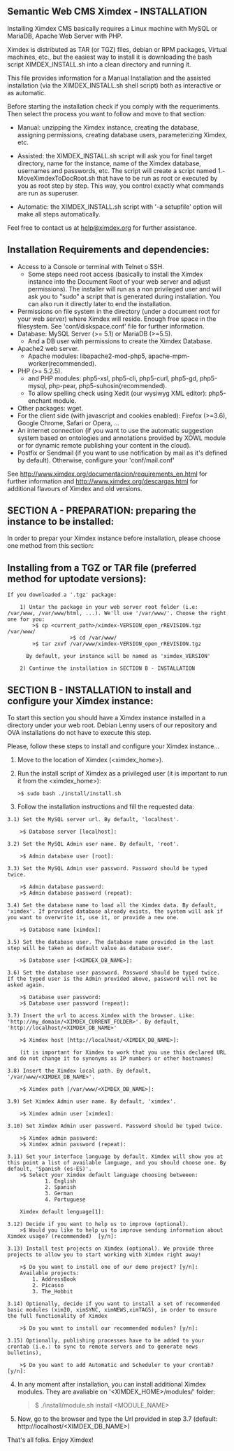 Semantic Web CMS Ximdex - INSTALLATION
--------------------------------------

Installing Ximdex CMS basically requires a Linux machine with MySQL or MariaDB, Apache Web Server with PHP.

Ximdex is distributed as TAR (or TGZ) files, debian or RPM packages, Virtual machines, etc., but the easiest way to install it is downloading the bash script XIMDEX_INSTALL.sh into a clean directory and running it.

This file provides information for a Manual Installation and the assisted installation (via the XIMDEX_INSTALL.sh shell script) both as interactive or as automatic.

Before starting the installation check if you comply with the requeriments. Then select the process you want to follow and move to that section:

* Manual: unzipping the Ximdex instance, creating the database, assigning permissions, creating database users, parameterizing Ximdex, etc.

* Assisted: the XIMDEX_INSTALL.sh script will ask you for final target directory, name for the instance, name of the Ximdex database, usernames and passwords, etc. The script will create a script named 1.-MoveXimdexToDocRoot.sh that have to be run as root or executed by you as root step by step. This way, you control exactly what commands are run as superuser.

* Automatic: the XIMDEX_INSTALL.sh script with '-a setupfile' option will make all steps automatically.
 
Feel free to contact us at help@ximdex.org for further assistance.


Installation Requirements and dependencies:
------------------------------------------
	
*  Access to a Console or terminal with Telnet o SSH.
	*  Some steps need root access (basically to install the Ximdex instance into the Document Root of your web server and adjust permissions). The installer will run as a non privileged user and will ask you to "sudo" a script that is generated during installation. You can also run it directly later to end the installation.
*  Permissions on file system in the directory (under a document root for your web server) where Ximdex will reside. Enough free space in the filesystem. See 'conf/diskspace.conf' file for further information.
*  Database: MySQL Server (>= 5.1) or MariaDB (>=5.5).
	*  And a DB user with permissions to create the Ximdex Database.
*  Apache2 web server.
	*  Apache modules: libapache2-mod-php5, apache-mpm-worker(recommended).
*  PHP (>= 5.2.5).
	*  and PHP modules: php5-xsl, php5-cli, php5-curl, php5-gd, php5-mysql, php-pear, php5-suhosin(recommended).
	*  To allow spelling check using Xedit (our wysiwyg XML editor): php5-enchant module.
*  Other packages: wget.
*  For the client side (with javascript and cookies enabled): Firefox (>=3.6), Google Chrome, Safari or Opera, ...
*  An internet connection (if you want to use the automatic suggestion system based on ontologies and annotations provided by XOWL module or for dynamic remote publishing your content in the cloud).
*  Postfix or Sendmail (if you want to use notification by mail as it's defined by default). Otherwise, configure your 'conf/mail.conf'

See http://www.ximdex.org/documentacion/requirements_en.html for further information and http://www.ximdex.org/descargas.html for additional flavours of Ximdex and old versions.


SECTION A - PREPARATION: preparing the instance to be installed:
---------------------------------------------------------------

  In order to prepar your Ximdex instance before installation, please choose one method from this section:


  Installing from a TGZ or TAR file (preferred method for uptodate versions):
  ---------------------------------

	If you downloaded a '.tgz' package:
    
   		1) Untar the package in your web server root folder (i.e: /var/www, /var/www/html, ...). We'll use '/var/www/'. Choose the right one for you:
			>$ cp <current_path>/ximdex-VERSION_open_rREVISION.tgz /var/www/
                        >$ cd /var/www/			
			>$ tar zxvf /var/www/ximdex-VERSION_open_rREVISION.tgz 

		  By default, your instance will be named as 'ximdex_VERSION'

		2) Continue the installation in SECTION B - INSTALLATION 



SECTION B - INSTALLATION to install and configure your Ximdex instance:
----------------------------------------------------------------------

  To start this section you should have a Ximdex instance installed in a directory under your web root. Debian Lenny users of our repository and OVA installations do not have to execute this step.


  Please, follow these steps to install and configure your Ximdex instance...

  1) Move to the location of Ximdex (<ximdex_home>).

  2) Run the install script of Ximdex as a privileged user (it is important to run it from the <ximdex_home>): 

		 >$ sudo bash ./install/install.sh


  3) Follow the installation instructions and fill the requested data:

	3.1) Set the MySQL server url. By default, 'localhost'.

		>$ Database server [localhost]:

	3.2) Set the MySQL Admin user name. By default, 'root'.

		>$ Admin database user [root]:

	3.3) Set the MySQL Admin user password. Password should be typed twice.

		>$ Admin database password:
		>$ Admin database password (repeat):

	3.4) Set the database name to load all the Ximdex data. By default, 'ximdex'. If provided database already exists, the system will ask if you want to overwrite it, use it, or provide a new one.

		>$ Database name [ximdex]:

	3.5) Set the database user. The database name provided in the last step will be taken as default value as database user.

		>$ Database user [<XIMDEX_DB_NAME>]:

	3.6) Set the database user password. Password should be typed twice. If the typed user is the Admin provided above, password will not be asked again.

		>$ Database user password:
		>$ Database user password (repeat):

	3.7) Insert the url to access Ximdex with the browser. Like: 'http://my_domain/<XIMDEX_CURRENT_FOLDER>'. By default, 'http://localhost/<XIMDEX_DB_NAME>' 
		
		>$ Ximdex host [http://localhost/<XIMDEX_DB_NAME>]:

		(it is important for Ximdex to work that you use this declared URL and do not change it to synonyms as IP numbers or other hostnames)

	3.8) Insert the Ximdex local path. By default, '/var/www/<XIMDEX_DB_NAME>'.

		>$ Ximdex path [/var/www/<XIMDEX_DB_NAME>]:

	3.9) Set Ximdex Admin user name. By default, 'ximdex'.

		>$ Ximdex admin user [ximdex]:

	3.10) Set Ximdex Admin user password. Password should be typed twice.

		>$ Ximdex admin password:
		>$ Ximdex admin password (repeat):

	3.11) Set your interface language by default. Ximdex will show you at this point a list of available language, and you should choose one. By default, 'Spanish (es-ES)'.
		>$ Select your Ximdex default language choosing betweeen:
		        1. English
		        2. Spanish
		        3. German
		        4. Portuguese

		Ximdex default lenguage[1]: 

	3.12) Decide if you want to help us to improve (optional).
		>$ Would you like to help us to improve sending information about Ximdex usage? (recommended)  [y/n]: 

	3.13) Install test projects on Ximdex (optional). We provide three projects to allow you to start working with Ximdex right away!

		>$ Do you want to install one of our demo project? [y/n]:
		Available projects:
			1. AddressBook
			2. Picasso
			3. The_Hobbit

	3.14) Optionally, decide if you want to install a set of recommended basic modules (ximIO, ximSYNC, ximNEWS,ximTAGS), in order to ensure the full functionality of Ximdex

		>$ Do you want to install our recommended modules? [y/n]:
	
	3.15) Optionally, publishing processes have to be added to your crontab (i.e.: to sync to remote servers and to generate news bulletins), 

		>$ Do you want to add Automatic and Scheduler to your crontab? [y/n]:
 
4) In any moment after installation, you can install additional Ximdex modules. They are avaliable on '<XIMDEX_HOME>/modules/' folder:

	>$ ./install/module.sh install <MODULE_NAME>


5) Now, go to the browser and type the Url provided in step 3.7 (default: http://localhost/<XIMDEX_DB_NAME>)
	

That's all folks. Enjoy Ximdex!

